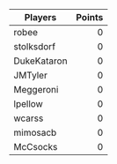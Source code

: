 Players     | Points
------------| ---:
robee       | 0
stolksdorf  | 0
DukeKataron | 0
JMTyler     | 0
Meggeroni   | 0
lpellow     | 0
wcarss      | 0
mimosacb    | 0
McCsocks    | 0

